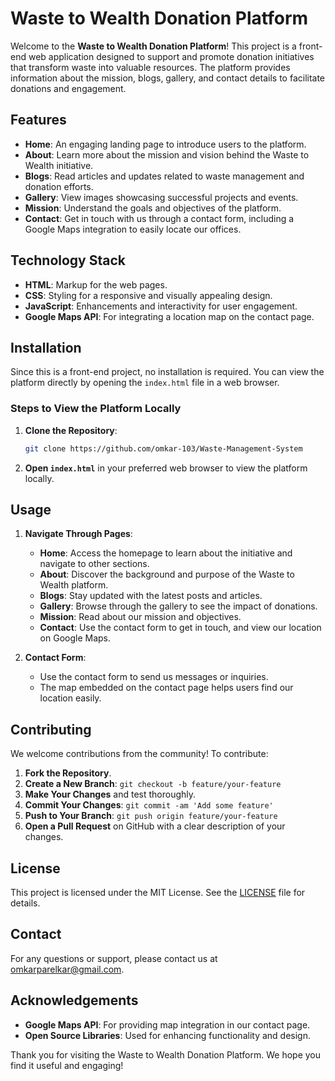 # Waste to Wealth Donation Platform

Welcome to the **Waste to Wealth Donation Platform**! This project is a front-end web application designed to support and promote donation initiatives that transform waste into valuable resources. The platform provides information about the mission, blogs, gallery, and contact details to facilitate donations and engagement.

## Features

- **Home**: An engaging landing page to introduce users to the platform.
- **About**: Learn more about the mission and vision behind the Waste to Wealth initiative.
- **Blogs**: Read articles and updates related to waste management and donation efforts.
- **Gallery**: View images showcasing successful projects and events.
- **Mission**: Understand the goals and objectives of the platform.
- **Contact**: Get in touch with us through a contact form, including a Google Maps integration to easily locate our offices.

## Technology Stack

- **HTML**: Markup for the web pages.
- **CSS**: Styling for a responsive and visually appealing design.
- **JavaScript**: Enhancements and interactivity for user engagement.
- **Google Maps API**: For integrating a location map on the contact page.

## Installation

Since this is a front-end project, no installation is required. You can view the platform directly by opening the `index.html` file in a web browser.

### Steps to View the Platform Locally

1. **Clone the Repository**:

    ```bash
    git clone https://github.com/omkar-103/Waste-Management-System
    ```

2. **Open `index.html`** in your preferred web browser to view the platform locally.

## Usage

1. **Navigate Through Pages**:
   - **Home**: Access the homepage to learn about the initiative and navigate to other sections.
   - **About**: Discover the background and purpose of the Waste to Wealth platform.
   - **Blogs**: Stay updated with the latest posts and articles.
   - **Gallery**: Browse through the gallery to see the impact of donations.
   - **Mission**: Read about our mission and objectives.
   - **Contact**: Use the contact form to get in touch, and view our location on Google Maps.

2. **Contact Form**:
   - Use the contact form to send us messages or inquiries.
   - The map embedded on the contact page helps users find our location easily.

## Contributing

We welcome contributions from the community! To contribute:

1. **Fork the Repository**.
2. **Create a New Branch**: `git checkout -b feature/your-feature`
3. **Make Your Changes** and test thoroughly.
4. **Commit Your Changes**: `git commit -am 'Add some feature'`
5. **Push to Your Branch**: `git push origin feature/your-feature`
6. **Open a Pull Request** on GitHub with a clear description of your changes.

## License

This project is licensed under the MIT License. See the [LICENSE](LICENSE) file for details.

## Contact

For any questions or support, please contact us at [omkarparelkar@gmail.com](mailto:omkarparelkar@gmail.com).

## Acknowledgements

- **Google Maps API**: For providing map integration in our contact page.
- **Open Source Libraries**: Used for enhancing functionality and design.

Thank you for visiting the Waste to Wealth Donation Platform. We hope you find it useful and engaging!
